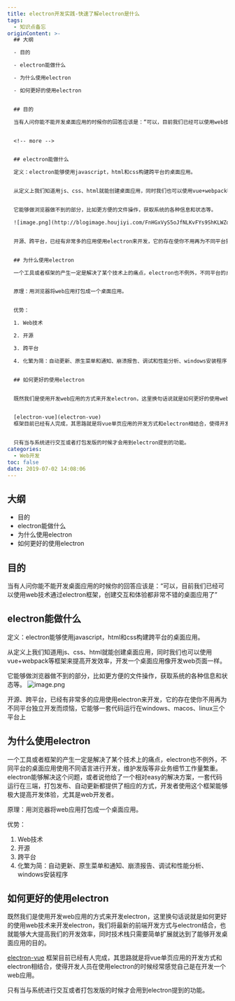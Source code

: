 ```yaml
---
title: electron开发实践-快速了解electron是什么
tags:
  - 知识点备忘
originContent: >-
  ## 大纲

  - 目的

  - electron能做什么

  - 为什么使用electron

  - 如何更好的使用electron


  ## 目的

  当有人问你能不能开发桌面应用的时候你的回答应该是：“可以，目前我们已经可以使用web技术通过electron框架，创建交互和体验都非常不错的桌面应用了”


  <!-- more -->


  ## electron能做什么

  定义：electron能够使用javascript，html和css构建跨平台的桌面应用。


  从定义上我们知道用js、css、html就能创建桌面应用，同时我们也可以使用vue+webpack等框架来提高开发效率，开发一个桌面应用像开发web页面一样。


  它能够做浏览器做不到的部分，比如更方便的文件操作，获取系统的各种信息和状态等。

  ![image.png](http://blogimage.houjiyi.com/FnHGxVyS5oJfNLKvFYs9ShKLWZqw)


  开源、跨平台，已经有非常多的应用使用electron来开发，它的存在使你不用再为不同平台独立开发而烦恼，它能够一套代码运行在windows、macos、linux三个平台上


  ## 为什么使用electron

  一个工具或者框架的产生一定是解决了某个技术上的痛点，electron也不例外，不同平台的桌面应用使用不同语言进行开发，维护发版等非业务细节工作量繁重。electron能够解决这个问题，或者说他给了一个相对easy的解决方案，一套代码运行在三端，打包发布、自动更新都提供了相应的方式，开发者使用这个框架能够极大提高开发体验，尤其是web开发者。


  原理：用浏览器将web应用打包成一个桌面应用。


  优势：

  1. Web技术

  2. 开源

  3. 跨平台

  4. 化繁为简：自动更新、原生菜单和通知、崩溃报告、调试和性能分析、windows安装程序


  ## 如何更好的使用electron


  既然我们是使用开发web应用的方式来开发electron，这里换句话说就是如何更好的使用web技术来开发electron，我们将最新的前端开发方式与electron结合，也就能够大大提高我们的开发效率，同时技术栈只需要简单扩展就达到了能够开发桌面应用的目的。


  [electron-vue](electron-vue)
  框架目前已经有人完成，其思路就是将vue单页应用的开发方式和electron相结合，使得开发人员在使用electron的时候经常感觉自己是在开发一个web应用。


  只有当与系统进行交互或者打包发版的时候才会用到electron提到的功能。
categories:
  - Web开发
toc: false
date: 2019-07-02 14:08:06
---
```


## 大纲
- 目的
- electron能做什么
- 为什么使用electron
- 如何更好的使用electron

## 目的
当有人问你能不能开发桌面应用的时候你的回答应该是：“可以，目前我们已经可以使用web技术通过electron框架，创建交互和体验都非常不错的桌面应用了”

<!-- more -->

## electron能做什么
定义：electron能够使用javascript，html和css构建跨平台的桌面应用。

从定义上我们知道用js、css、html就能创建桌面应用，同时我们也可以使用vue+webpack等框架来提高开发效率，开发一个桌面应用像开发web页面一样。

它能够做浏览器做不到的部分，比如更方便的文件操作，获取系统的各种信息和状态等。
![image.png](http://blogimage.houjiyi.com/FnHGxVyS5oJfNLKvFYs9ShKLWZqw)

开源、跨平台，已经有非常多的应用使用electron来开发，它的存在使你不用再为不同平台独立开发而烦恼，它能够一套代码运行在windows、macos、linux三个平台上

## 为什么使用electron
一个工具或者框架的产生一定是解决了某个技术上的痛点，electron也不例外，不同平台的桌面应用使用不同语言进行开发，维护发版等非业务细节工作量繁重。electron能够解决这个问题，或者说他给了一个相对easy的解决方案，一套代码运行在三端，打包发布、自动更新都提供了相应的方式，开发者使用这个框架能够极大提高开发体验，尤其是web开发者。

原理：用浏览器将web应用打包成一个桌面应用。

优势：
1. Web技术
2. 开源
3. 跨平台
4. 化繁为简：自动更新、原生菜单和通知、崩溃报告、调试和性能分析、windows安装程序

## 如何更好的使用electron

既然我们是使用开发web应用的方式来开发electron，这里换句话说就是如何更好的使用web技术来开发electron，我们将最新的前端开发方式与electron结合，也就能够大大提高我们的开发效率，同时技术栈只需要简单扩展就达到了能够开发桌面应用的目的。

[electron-vue](electron-vue) 框架目前已经有人完成，其思路就是将vue单页应用的开发方式和electron相结合，使得开发人员在使用electron的时候经常感觉自己是在开发一个web应用。

只有当与系统进行交互或者打包发版的时候才会用到electron提到的功能。
